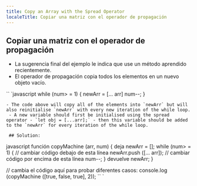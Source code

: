 ```yaml
---
title: Copy an Array with the Spread Operator
localeTitle: Copiar una matriz con el operador de propagación
---
```

## Copiar una matriz con el operador de propagación

*   La sugerencia final del ejemplo le indica que use un método aprendido recientemente.
*   El operador de propagación copia todos los elementos en un nuevo objeto vacío.

\`\` \`javascript while (num> = 1) { newArr = \[… arr\] num--; }
```
- The code above will copy all of the elements into `newArr` but will also reinitialise `newArr` with every new iteration of the while loop. 
 - A new variable should first be initialised using the spread operator - `let obj = [...arr];` - then this variable should be added to the `newArr` for every iteration of the while loop. 
 
 ## Solution: 
```

javascript función copyMachine (arr, num) { deja newArr = \[\]; while (num> = 1) { // cambiar código debajo de esta línea newArr.push (\[… arr\]); // cambiar código por encima de esta línea num--; } devuelve newArr; }

// cambia el código aquí para probar diferentes casos: console.log (copyMachine (\[true, false, true\], 2)); \`\` \`
